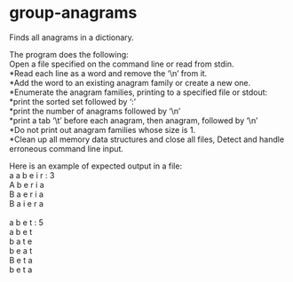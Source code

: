 # group-anagrams
Finds all anagrams in a dictionary.

The program does the following:<br />
Open a file specified on the command line or read from stdin.<br />
*Read each line as a word and remove the ‘\n’ from it.<br />
*Add the word to an existing anagram family or create a new one.<br />
*Enumerate the anagram families, printing to a specified file or stdout:<br />
    *print the sorted set followed by ‘:’<br />
    *print the number of anagrams followed by ‘\n’<br />
    *print a tab ‘\t’ before each anagram, then anagram, followed by ‘\n’<br />
*Do not print out anagram families whose size is 1.<br />
*Clean up all memory data structures and close all files, Detect and handle erroneous command line input.<br />

Here is an example of expected output in a file:<br />
a a b e i r : 3<br />
A b e r i a<br />
B a e r i a<br />
B a i e r a<br />
<br />
a b e t : 5<br />
a b e t<br />
b a t e<br />
b e a t<br />
B e t a<br />
b e t a<br />
